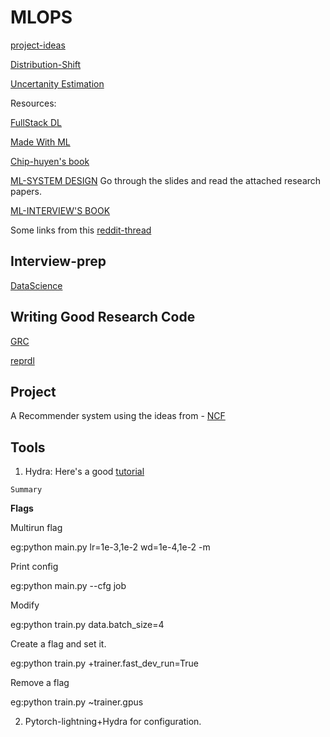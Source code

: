 # MLOPS

[project-ideas](https://docs.google.com/document/d/1wyDSJsunIlheSRXiGCVEnrqYU7RPyvAX2mkAwmMKlMk/edit)

[Distribution-Shift](https://arxiv.org/abs/1711.08534) 

[Uncertanity Estimation](https://arxiv.org/abs/1810.11953)

Resources:

[FullStack DL](https://fullstackdeeplearning.com/spring2021/lecture-11/)

[Made With ML](https://madewithml.com/courses/mlops/baselines/)

[Chip-huyen's book](https://huyenchip.com/machine-learning-systems-design/toc.html)

[ML-SYSTEM DESIGN](https://stanford-cs329s.github.io/2021/syllabus.html)
Go through the slides and read the attached research papers.

[ML-INTERVIEW'S BOOK](https://huyenchip.com/ml-interviews-book/)

Some links from this [reddit-thread](https://www.reddit.com/r/MachineLearning/comments/kayg13/discussion_interview_ml_system_design_prep/)

## Interview-prep
[DataScience](https://github.com/adijo/data-science-prep)

## Writing Good Research Code
[GRC](https://goodresearch.dev/index.html)

[reprdl](https://github.com/sscardapane/reprodl2021)

## Project

A Recommender system using the ideas from - [NCF](https://arxiv.org/abs/2005.08129)

## Tools

1. Hydra: Here's a good [tutorial](https://towardsdatascience.com/complete-tutorial-on-how-to-use-hydra-in-machine-learning-projects-1c00efcc5b9b)

`Summary`

**Flags**

Multirun flag

eg:python main.py lr=1e-3,1e-2 wd=1e-4,1e-2 -m

Print config

eg:python main.py --cfg job

Modify

eg:python train.py data.batch_size=4

Create a flag and set it.

eg:python train.py +trainer.fast_dev_run=True

Remove a flag

eg:python train.py ~trainer.gpus

2. Pytorch-lightning+Hydra for configuration.

